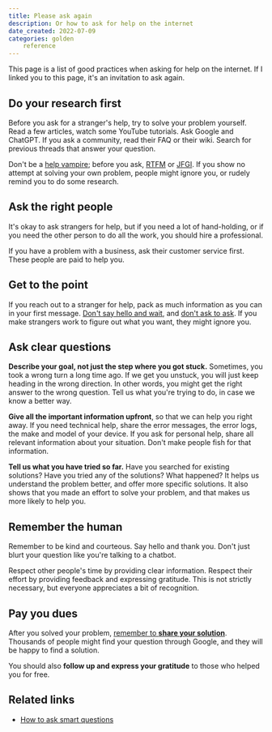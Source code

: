 ```yaml
---
title: Please ask again
description: Or how to ask for help on the internet
date_created: 2022-07-09
categories: golden
    reference
---
```


This page is a list of good practices when asking for help on the internet. If I linked you to this page, it's an invitation to ask again.

## Do your research first

Before you ask for a stranger's help, try to solve your problem yourself. Read a few articles, watch some YouTube tutorials. Ask Google and ChatGPT. If you ask a community, read their FAQ or their wiki. Search for previous threads that answer your question.

Don't be a [help vampire](https://communitymgt.fandom.com/wiki/Help_Vampire); before you ask, [RTFM](https://en.wikipedia.org/wiki/RTFM) or [JFGI](https://slang.net/meaning/jfgi). If you show no attempt at solving your own problem, people might ignore you, or rudely remind you to do some research.

## Ask the right people

It's okay to ask strangers for help, but if you need a lot of hand-holding, or if you need the other person to do all the work, you should hire a professional.

If you have a problem with a business, ask their customer service first. These people are paid to help you.

## Get to the point

If you reach out to a stranger for help, pack as much information as you can in your first message. [Don't say hello and wait](https://sbmueller.github.io/nohello/), and [don't ask to ask](https://dontasktoask.com/). If you make strangers work to figure out what you want, they might ignore you.

## Ask clear questions

**Describe your goal, not just the step where you got stuck.** Sometimes, you took a wrong turn a long time ago. If we get you unstuck, you will just keep heading in the wrong direction. In other words, you might get the right answer to the wrong question. Tell us what you're trying to do, in case we know a better way.

**Give all the important information upfront**, so that we can help you right away. If you need technical help, share the error messages, the error logs, the make and model of your device. If you ask for personal help, share all relevant information about your situation. Don't make people fish for that information.

**Tell us what you have tried so far.** Have you searched for existing solutions? Have you tried any of the solutions? What happened? It helps us understand the problem better, and offer more specific solutions. It also shows that you made an effort to solve your problem, and that makes us more likely to help you.

## Remember the human

Remember to be kind and courteous. Say hello and thank you. Don't just blurt your question like you're talking to a chatbot.

Respect other people's time by providing clear information. Respect their effort by providing feedback and expressing gratitude. This is not strictly necessary, but everyone appreciates a bit of recognition.

## Pay you dues

After you solved your problem, [remember to **share your solution**](/blog/duty-to-document). Thousands of people might find your question through Google, and they will be happy to find a solution.

You should also **follow up and express your gratitude** to those who helped you for free.

## Related links

- [How to ask smart questions](http://catb.org/~esr/faqs/smart-questions.html)